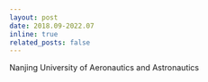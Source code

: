 ```yaml
---
layout: post
date: 2018.09-2022.07
inline: true
related_posts: false
---
```


Nanjing University of Aeronautics and Astronautics
